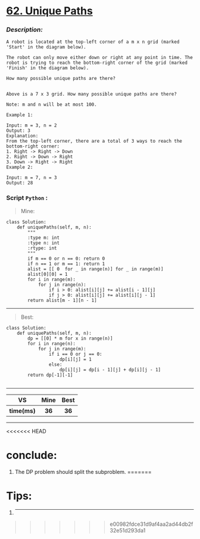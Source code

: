 
#  **[62. Unique Paths](https://leetcode.com/problems/unique-paths/description/)**

### *Description:*


    A robot is located at the top-left corner of a m x n grid (marked 'Start' in the diagram below).

    The robot can only move either down or right at any point in time. The robot is trying to reach the bottom-right corner of the grid (marked 'Finish' in the diagram below).

    How many possible unique paths are there?


    Above is a 7 x 3 grid. How many possible unique paths are there?

    Note: m and n will be at most 100.

    Example 1:

    Input: m = 3, n = 2
    Output: 3
    Explanation:
    From the top-left corner, there are a total of 3 ways to reach the bottom-right corner:
    1. Right -> Right -> Down
    2. Right -> Down -> Right
    3. Down -> Right -> Right
    Example 2:

    Input: m = 7, n = 3
    Output: 28

### Script `Python` :

> Mine:
```
class Solution:
    def uniquePaths(self, m, n):
        """
        :type m: int
        :type n: int
        :rtype: int
        """
        if m == 0 or n == 0: return 0
        if n == 1 or m == 1: return 1
        alist = [[ 0  for _ in range(n)] for _ in range(m)]
        alist[0][0] = 1
        for i in range(m):
            for j in range(n):
                if i > 0: alist[i][j] += alist[i - 1][j]
                if j > 0: alist[i][j] += alist[i][j - 1]
        return alist[m - 1][n - 1]
```
___

                        
> Best:
```
class Solution:
    def uniquePaths(self, m, n):
        dp = [[0] * m for x in range(n)]
        for i in range(n):
            for j in range(m):
                if i == 0 or j == 0:
                    dp[i][j] = 1
                else:
                    dp[i][j] = dp[i - 1][j] + dp[i][j - 1]
        return dp[-1][-1]
        
```
___
 

<table>
  <tr>
    <th>VS</th>
    <th>Mine</th>
    <th>Best</th>
  </tr>
    <tr>
    <th>time(ms)</th>
    <th>36</th>
    <th>36</th>
<table>

___

<<<<<<< HEAD
# conclude:
1. The DP problem should split the subproblem.
=======
# Tips:
1. ***
>>>>>>> e00982fdce31d9af4aa2ad44db2f32e51d293da1




        
